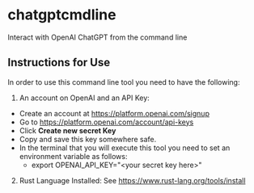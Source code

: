 # chatgptcmdline
Interact with OpenAI ChatGPT from the command line

## Instructions for Use

In order to use this command line tool you need to have the following:

1. An account on OpenAI and an API Key:

- Create an account at https://platform.openai.com/signup
- Go to https://platform.openai.com/account/api-keys
- Click **Create new secret Key**
- Copy and save this key somewhere safe.
- In the terminal that you will execute this tool you need to set an environment variable as follows:
  - export OPENAI_API_KEY="\<your secret key here\>"

2. Rust Language Installed: See https://www.rust-lang.org/tools/install
